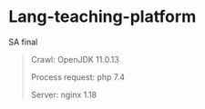 # Lang-teaching-platform
SA final

> Crawl: OpenJDK 11.0.13
>
> Process request: php 7.4
>
> Server: nginx 1.18
